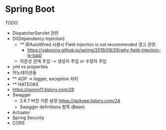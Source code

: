 # Spring Boot 
TODO

+ DispatcherServlet 관련
+ DI(Dependency Injection)
  + ** @AutoWired 사용시 Field injection is not recommended 경고 관련 
    + https://yaboong.github.io/spring/2019/08/29/why-field-injection-is-bad/
  + 의존성 관계 주입 -> 생성자 주입 or 수정자 주입
+ yml vs properties
+ 어노테이션들
+ ** AOP -> logger, exception 처리
+ ** HATEOAS
+ https://joomn11.tistory.com/26
+ Swagger
  + 2.6.7 버전 기준 설정 https://jackyee.tistory.com/24 
  + Swagger definitions 항목 (Bean)
+ Actuator
+ Spring Security
+ CORS